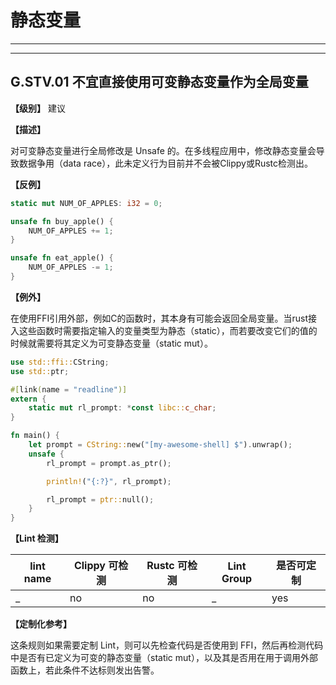 # 静态变量

---
<!-- toc -->
---

## G.STV.01  不宜直接使用可变静态变量作为全局变量

**【级别】** 建议

**【描述】**

对可变静态变量进行全局修改是 Unsafe 的。在多线程应用中，修改静态变量会导致数据争用（data race），此未定义行为目前并不会被Clippy或Rustc检测出。

**【反例】**

```rust
static mut NUM_OF_APPLES: i32 = 0;

unsafe fn buy_apple() {
    NUM_OF_APPLES += 1;
}

unsafe fn eat_apple() {
    NUM_OF_APPLES -= 1;
}
```

**【例外】**

在使用FFI引用外部，例如C的函数时，其本身有可能会返回全局变量。当rust接入这些函数时需要指定输入的变量类型为静态（static），而若要改变它们的值的时候就需要将其定义为可变静态变量（static mut）。

```rust
use std::ffi::CString;
use std::ptr;

#[link(name = "readline")]
extern {
    static mut rl_prompt: *const libc::c_char;
}

fn main() {
    let prompt = CString::new("[my-awesome-shell] $").unwrap();
    unsafe {
        rl_prompt = prompt.as_ptr();

        println!("{:?}", rl_prompt);

        rl_prompt = ptr::null();
    }
}
```

**【Lint 检测】**

| lint name                                                    | Clippy 可检测 | Rustc 可检测 | Lint Group | 是否可定制 |
| ------------------------------------------------------------ | ------------- | ------------ | ---------- | ----- |
| _ | no           | no           | _   | yes |

**【定制化参考】**

这条规则如果需要定制 Lint，则可以先检查代码是否使用到 FFI，然后再检测代码中是否有已定义为可变的静态变量（static mut），以及其是否用在用于调用外部函数上，若此条件不达标则发出告警。

